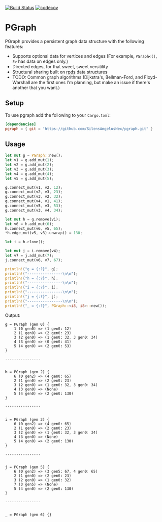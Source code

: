 [![Build Status](https://travis-ci.com/SilensAngelusNex/pgraph.svg?branch=master)](https://travis-ci.com/SilensAngelusNex/pgraph) [![codecov](https://codecov.io/gh/SilensAngelusNex/pgraph/branch/master/graph/badge.svg)](https://codecov.io/gh/SilensAngelusNex/pgraph)

# PGraph

PGraph provides a persistent graph data structure with the following features:
* Supports optional data for vertices and edges (For example, `PGraph<(), E>` has data on edges only.)
* Directed edges, for that sweet, sweet versitility
* Structural sharing built on [rpds](https://crates.io/crates/rpds) data structures
* TODO: Common graph algorithms (Dijkstra's, Bellman-Ford, and Floyd-Warshall are the first ones I'm planning, but make an issue if there's another that you want.)

## Setup

To use pgraph add the following to your `Cargo.toml`:

```toml
[dependencies]
pgraph = { git = "https://github.com/SilensAngelusNex/pgraph.git" }
```

## Usage

```rust
let mut g = PGraph::new();
let v1 = g.add_mut(1);
let v2 = g.add_mut(2);
let v3 = g.add_mut(3);
let v4 = g.add_mut(4);
let v5 = g.add_mut(5);

g.connect_mut(v1, v2, 12);
g.connect_mut(v2, v3, 23);
g.connect_mut(v3, v2, 32);
g.connect_mut(v4, v1, 41);
g.connect_mut(v5, v3, 53);
g.connect_mut(v3, v4, 34);

let mut h = g.remove(v1);
let v6 = h.add_mut(6);
h.connect_mut(v6, v5, 65);
*h.edge_mut(v5, v3).unwrap() = 130;

let i = h.clone();

let mut j = i.remove(v4);
let v7 = j.add_mut(7);
j.connect_mut(v6, v7, 67);

println!("g = {:?}", g);
println!("----------------\n\n");
println!("h = {:?}", h);
println!("----------------\n\n");
println!("i = {:?}", i);
println!("----------------\n\n");
println!("j = {:?}", j);
println!("----------------\n\n");
println!("_ = {:?}", PGraph::<i8, i8>::new());
```

Output:
```
g = PGraph (gen 0) {
	1 (0 gen0) => (1 gen0: 12)
	2 (1 gen0) => (2 gen0: 23)
	3 (2 gen0) => (1 gen0: 32, 3 gen0: 34)
	4 (3 gen0) => (0 gen0: 41)
	5 (4 gen0) => (2 gen0: 53)
}

----------------


h = PGraph (gen 2) {
	6 (0 gen2) => (4 gen0: 65)
	2 (1 gen0) => (2 gen0: 23)
	3 (2 gen0) => (1 gen0: 32, 3 gen0: 34)
	4 (3 gen0) => (None)
	5 (4 gen0) => (2 gen0: 130)
}

----------------


i = PGraph (gen 3) {
	6 (0 gen2) => (4 gen0: 65)
	2 (1 gen0) => (2 gen0: 23)
	3 (2 gen0) => (1 gen0: 32, 3 gen0: 34)
	4 (3 gen0) => (None)
	5 (4 gen0) => (2 gen0: 130)
}

----------------


j = PGraph (gen 5) {
	6 (0 gen2) => (3 gen5: 67, 4 gen0: 65)
	2 (1 gen0) => (2 gen0: 23)
	3 (2 gen0) => (1 gen0: 32)
	7 (3 gen5) => (None)
	5 (4 gen0) => (2 gen0: 130)
}

----------------


_ = PGraph (gen 6) {}
```
